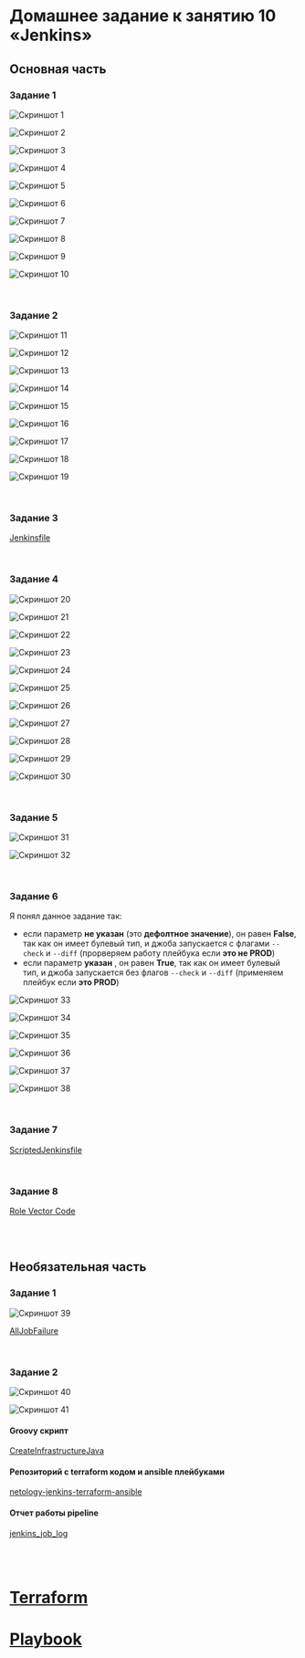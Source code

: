 # Домашнее задание к занятию 10 «Jenkins»

## Основная часть

### Задание 1

![Скриншот 1](https://github.com/cachmc/netology_devops_homework/raw/main/04-ci/04-jenkins/pictures/main/task-1-0.png)

![Скриншот 2](https://github.com/cachmc/netology_devops_homework/raw/main/04-ci/04-jenkins/pictures/main/task-1-1.png)

![Скриншот 3](https://github.com/cachmc/netology_devops_homework/raw/main/04-ci/04-jenkins/pictures/main/task-1-2.png)

![Скриншот 4](https://github.com/cachmc/netology_devops_homework/raw/main/04-ci/04-jenkins/pictures/main/task-1-3.png)

![Скриншот 5](https://github.com/cachmc/netology_devops_homework/raw/main/04-ci/04-jenkins/pictures/main/task-1-4.png)

![Скриншот 6](https://github.com/cachmc/netology_devops_homework/raw/main/04-ci/04-jenkins/pictures/main/task-1-5.png)

![Скриншот 7](https://github.com/cachmc/netology_devops_homework/raw/main/04-ci/04-jenkins/pictures/main/task-1-6.png)

![Скриншот 8](https://github.com/cachmc/netology_devops_homework/raw/main/04-ci/04-jenkins/pictures/main/task-1-7.png)

![Скриншот 9](https://github.com/cachmc/netology_devops_homework/raw/main/04-ci/04-jenkins/pictures/main/task-1-8.png)

![Скриншот 10](https://github.com/cachmc/netology_devops_homework/raw/main/04-ci/04-jenkins/pictures/main/task-1-9.png)

<br>

### Задание 2

![Скриншот 11](https://github.com/cachmc/netology_devops_homework/raw/main/04-ci/04-jenkins/pictures/main/task-2-0.png)

![Скриншот 12](https://github.com/cachmc/netology_devops_homework/raw/main/04-ci/04-jenkins/pictures/main/task-2-1.png)

![Скриншот 13](https://github.com/cachmc/netology_devops_homework/raw/main/04-ci/04-jenkins/pictures/main/task-2-2.png)

![Скриншот 14](https://github.com/cachmc/netology_devops_homework/raw/main/04-ci/04-jenkins/pictures/main/task-2-3.png)

![Скриншот 15](https://github.com/cachmc/netology_devops_homework/raw/main/04-ci/04-jenkins/pictures/main/task-2-4.png)

![Скриншот 16](https://github.com/cachmc/netology_devops_homework/raw/main/04-ci/04-jenkins/pictures/main/task-2-5.png)

![Скриншот 17](https://github.com/cachmc/netology_devops_homework/raw/main/04-ci/04-jenkins/pictures/main/task-2-6.png)

![Скриншот 18](https://github.com/cachmc/netology_devops_homework/raw/main/04-ci/04-jenkins/pictures/main/task-2-7.png)

![Скриншот 19](https://github.com/cachmc/netology_devops_homework/raw/main/04-ci/04-jenkins/pictures/main/task-2-8.png)

<br>

### Задание 3

[Jenkinsfile](https://github.com/cachmc/netology_devops_homework/tree/main/04-ci/04-jenkins/src/Jenkinsfile)

<br>

### Задание 4

![Скриншот 20](https://github.com/cachmc/netology_devops_homework/raw/main/04-ci/04-jenkins/pictures/main/task-4-00.png)

![Скриншот 21](https://github.com/cachmc/netology_devops_homework/raw/main/04-ci/04-jenkins/pictures/main/task-4-01.png)

![Скриншот 22](https://github.com/cachmc/netology_devops_homework/raw/main/04-ci/04-jenkins/pictures/main/task-4-02.png)

![Скриншот 23](https://github.com/cachmc/netology_devops_homework/raw/main/04-ci/04-jenkins/pictures/main/task-4-03.png)

![Скриншот 24](https://github.com/cachmc/netology_devops_homework/raw/main/04-ci/04-jenkins/pictures/main/task-4-04.png)

![Скриншот 25](https://github.com/cachmc/netology_devops_homework/raw/main/04-ci/04-jenkins/pictures/main/task-4-05.png)

![Скриншот 26](https://github.com/cachmc/netology_devops_homework/raw/main/04-ci/04-jenkins/pictures/main/task-4-06.png)

![Скриншот 27](https://github.com/cachmc/netology_devops_homework/raw/main/04-ci/04-jenkins/pictures/main/task-4-07.png)

![Скриншот 28](https://github.com/cachmc/netology_devops_homework/raw/main/04-ci/04-jenkins/pictures/main/task-4-08.png)

![Скриншот 29](https://github.com/cachmc/netology_devops_homework/raw/main/04-ci/04-jenkins/pictures/main/task-4-09.png)

![Скриншот 30](https://github.com/cachmc/netology_devops_homework/raw/main/04-ci/04-jenkins/pictures/main/task-4-10.png)

<br>

### Задание 5

![Скриншот 31](https://github.com/cachmc/netology_devops_homework/raw/main/04-ci/04-jenkins/pictures/main/task-5-0.png)

![Скриншот 32](https://github.com/cachmc/netology_devops_homework/raw/main/04-ci/04-jenkins/pictures/main/task-5-1.png)

<br>

### Задание 6

Я понял данное задание так:
- если параметр **не указан** (это **дефолтное значение**), он равен **False**, так как он имеет булевый тип, и джоба запускается с флагами `--check` и `--diff` (прорверяем работу плейбука если **это не PROD**)
- если параметр **указан** , он равен **True**, так как он имеет булевый тип, и джоба запускается без флагов `--check` и `--diff` (применяем плейбук если **это PROD**)

![Скриншот 33](https://github.com/cachmc/netology_devops_homework/raw/main/04-ci/04-jenkins/pictures/main/task-6-0.png)

![Скриншот 34](https://github.com/cachmc/netology_devops_homework/raw/main/04-ci/04-jenkins/pictures/main/task-6-1.png)

![Скриншот 35](https://github.com/cachmc/netology_devops_homework/raw/main/04-ci/04-jenkins/pictures/main/task-6-2.png)

![Скриншот 36](https://github.com/cachmc/netology_devops_homework/raw/main/04-ci/04-jenkins/pictures/main/task-6-3.png)

![Скриншот 37](https://github.com/cachmc/netology_devops_homework/raw/main/04-ci/04-jenkins/pictures/main/task-6-4.png)

![Скриншот 38](https://github.com/cachmc/netology_devops_homework/raw/main/04-ci/04-jenkins/pictures/main/task-6-5.png)

<br>

### Задание 7

[ScriptedJenkinsfile](https://github.com/cachmc/netology_devops_homework/tree/main/04-ci/04-jenkins/src/ScriptedJenkinsfile)

<br>

### Задание 8

[Role Vector Code](https://github.com/cachmc/ansible-role-vector)

<br>
<br>


## Необязательная часть

### Задание 1

![Скриншот 39](https://github.com/cachmc/netology_devops_homework/raw/main/04-ci/04-jenkins/pictures/optional/task-1-0.png)

[AllJobFailure](https://github.com/cachmc/netology_devops_homework/tree/main/04-ci/04-jenkins/src/AllJobFailure.groovy)

<br>

### Задание 2

![Скриншот 40](https://github.com/cachmc/netology_devops_homework/raw/main/04-ci/04-jenkins/pictures/optional/task-2-0.png)

![Скриншот 41](https://github.com/cachmc/netology_devops_homework/raw/main/04-ci/04-jenkins/pictures/optional/task-2-1.png)


#### Groovy скрипт
[CreateInfrastructureJava](https://github.com/cachmc/netology_devops_homework/tree/main/04-ci/04-jenkins/src/CreateInfrastructureJava.groovy)


#### Репозиторий с terraform кодом и ansible плейбуками
[netology-jenkins-terraform-ansible](https://github.com/cachmc/netology-jenkins-terraform-ansible)


#### Отчет работы pipeline
[jenkins_job_log](https://github.com/cachmc/netology_devops_homework/tree/main/04-ci/04-jenkins/src/jenkins_job_log.txt)

<br>
<br>

# [Terraform](https://github.com/cachmc/netology_devops_homework/tree/main/04-ci/04-jenkins/src/terraform)

# [Playbook](https://github.com/cachmc/netology_devops_homework/tree/main/04-ci/04-jenkins/src/playbook)
